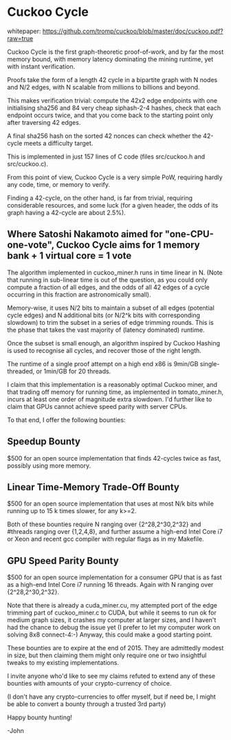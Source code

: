 
Cuckoo Cycle
============
whitepaper: https://github.com/tromp/cuckoo/blob/master/doc/cuckoo.pdf?raw=true

Cuckoo Cycle is the first graph-theoretic proof-of-work,
and by far the most memory bound, with memory latency
dominating the mining runtime, yet with instant verification.

Proofs take the form of a length 42 cycle in a bipartite graph
with N nodes and N/2 edges, with N scalable from millions to billions and beyond.

This makes verification trivial: compute the 42x2 edge endpoints
with one initialising sha256 and 84 very cheap siphash-2-4 hashes,
check that each endpoint occurs twice, and that you come back to the
starting point only after traversing 42 edges.

A final sha256 hash on the sorted 42 nonces can check whether the 42-cycle meets a difficulty target.

This is implemented in just 157 lines of C code (files src/cuckoo.h and src/cuckoo.c).

From this point of view, Cuckoo Cycle is a very simple PoW,
requiring hardly any code, time, or memory to verify.

Finding a 42-cycle, on the other hand, is far from trivial,
requiring considerable resources, and some luck
(for a given header, the odds of its graph having a 42-cycle are about 2.5%).

Where Satoshi Nakamoto aimed for "one-CPU-one-vote", Cuckoo Cycle aims for
1 memory bank + 1 virtual core = 1 vote
---------------------------------------

The algorithm implemented in cuckoo_miner.h runs in time linear in N.
(Note that running in sub-linear time is out of the question, as you could
only compute a fraction of all edges, and the odds of all 42 edges of a cycle
occurring in this fraction are astronomically small).

Memory-wise, it uses N/2 bits to maintain a subset of all edges (potential cycle edges)
and N additional bits (or N/2^k bits with corresponding slowdown)
to trim the subset in a series of edge trimming rounds.
This is the phase that takes the vast majority of (latency dominated) runtime.

Once the subset is small enough, an algorithm inspired by Cuckoo Hashing
is used to recognise all cycles, and recover those of the right length.

The runtime of a single proof attempt on a high end x86 is 9min/GB single-threaded, or 1min/GB for 20 threads.

I claim that this implementation is a reasonably optimal Cuckoo miner,
and that trading off memory for running time, as implemented in tomato_miner.h,
incurs at least one order of magnitude extra slowdown.
I'd further like to claim that GPUs cannot achieve speed parity with server CPUs.

To that end, I offer the following bounties:

Speedup Bounty
--------------
$500 for an open source implementation that finds 42-cycles twice as fast, possibly using more memory.

Linear Time-Memory Trade-Off Bounty
-----------------------------------
$500 for an open source implementation that uses at most N/k bits while running up to 15 k times slower,
for any k>=2.

Both of these bounties require N ranging over {2^28,2^30,2^32} and #threads ranging over {1,2,4,8},
and further assume a high-end Intel Core i7 or Xeon and recent gcc compiler with regular flags as in my Makefile.

GPU Speed Parity Bounty
-----------------------
$500 for an open source implementation for a consumer GPU
that is as fast as a high-end Intel Core i7 running 16 threads.
Again with N ranging over {2^28,2^30,2^32}.

Note that there is already a cuda_miner.cu, my attempted port of the edge trimming part
of cuckoo_miner.c to CUDA, but while it seems to run ok for medium graph sizes,
it crashes my computer at larger sizes, and I haven't had the chance to debug the issue yet
(I prefer to let my computer work on solving 8x8 connect-4:-)
Anyway, this could make a good starting point.

These bounties are to expire at the end of 2015. They are admittedly modest in size, but then
claiming them might only require one or two insightful tweaks to my existing implementations.

I invite anyone who'd like to see my claims refuted to extend any of these bounties
with amounts of your crypto-currency of choice.

(I don't have any crypto-currencies to offer myself, but if need be, I might be able to convert
a bounty through a trusted 3rd party)

Happy bounty hunting!

-John
